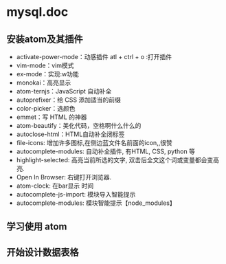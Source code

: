 # mysql.doc
## 安装atom及其插件
- activate-power-mode：动感插件 atl + ctrl + o :打开插件
- vim-mode：vim模式
- ex-mode：实现:w功能
- monokai：高亮显示
- atom-ternjs：JavaScript 自动补全
- autoprefixer：给 CSS 添加适当的前缀
- color-picker：选颜色
- emmet：写 HTML 的神器
- atom-beautify：美化代码，空格啊什么什么的
- autoclose-html：HTML自动补全闭标签
- file-icons: 增加许多图标,在侧边蓝文件名前面的icon,,很赞
- autocomplete-modules: 自动补全插件, 有HTML, CSS, python 等
- highlight-selected: 高亮当前所选的文字, 双击后全文这个词或变量都会变高亮.
- Open In Browser: 右键打开浏览器.
- atom-clock: 在bar显示 时间
- autocomplete-js-import: 模块导入智能提示
- autocomplete-modules: 模块智能提示【node_modules】
## 学习使用 atom
## 开始设计数据表格
